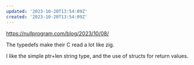 ```yaml
---
updated: '2023-10-20T13:54:09Z'
created: '2023-10-20T13:54:09Z'
---
```

https://nullprogram.com/blog/2023/10/08/

The typedefs make their C read a lot like zig.

I like the simple ptr+len string type, and the use of structs for return values.